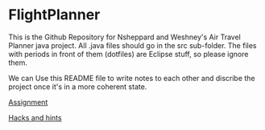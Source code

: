 FlightPlanner
=============
This is the Github Repository for Nsheppard and Weshney's Air Travel Planner java project.
All .java files should go in the src sub-folder. The files with periods in front of them (dotfiles) are Eclipse stuff, so please ignore them.

We can Use this README file to write notes to each other and discribe the project once it's in a more coherent state.

[Assignment](https://csf14.wikispaces.com/Air+Travel+Planner)

[Hacks and hints](https://csf14.wikispaces.com/Air+Travel+Hints+and+Hacks)
